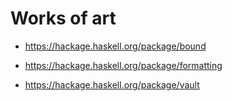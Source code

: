 # Works of art

* https://hackage.haskell.org/package/bound

* https://hackage.haskell.org/package/formatting

* https://hackage.haskell.org/package/vault
